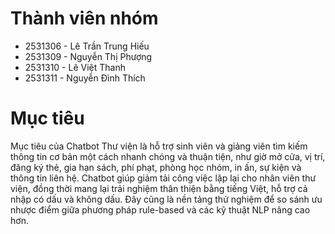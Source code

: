 # Thành viên nhóm
- 2531306	- Lê Trần Trung	Hiếu
- 2531309	- Nguyễn Thị	Phượng
- 2531310	- Lê Việt	Thanh
- 2531311 -	Nguyễn Đình	Thích

# Mục tiêu
Mục tiêu của Chatbot Thư viện là hỗ trợ sinh viên và giảng viên tìm kiếm thông tin cơ bản một cách nhanh chóng và thuận tiện, như giờ mở cửa, vị trí, đăng ký thẻ, gia hạn sách, phí phạt, phòng học nhóm, in ấn, sự kiện và thông tin liên hệ. Chatbot giúp giảm tải công việc lặp lại cho nhân viên thư viện, đồng thời mang lại trải nghiệm thân thiện bằng tiếng Việt, hỗ trợ cả nhập có dấu và không dấu. Đây cũng là nền tảng thử nghiệm để so sánh ưu nhược điểm giữa phương pháp rule-based và các kỹ thuật NLP nâng cao hơn.
